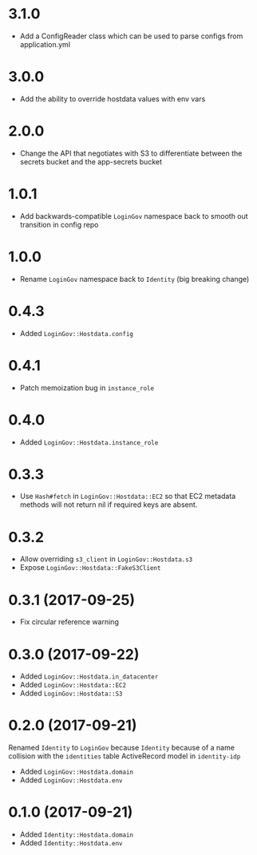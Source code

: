 # 3.1.0

- Add a ConfigReader class which can be used to parse configs from application.yml

# 3.0.0

- Add the ability to override hostdata values with env vars

# 2.0.0

- Change the API that negotiates with S3 to differentiate between the secrets
  bucket and the app-secrets bucket

# 1.0.1

- Add backwards-compatible `LoginGov` namespace back to smooth out
  transition in config repo

# 1.0.0

- Rename `LoginGov` namespace back to `Identity` (big breaking change)

# 0.4.3

- Added `LoginGov::Hostdata.config`

# 0.4.1

- Patch memoization bug in `instance_role`

# 0.4.0

- Added `LoginGov::Hostdata.instance_role`

# 0.3.3

- Use `Hash#fetch` in `LoginGov::Hostdata::EC2` so that EC2 metadata methods
  will not return nil if required keys are absent.

# 0.3.2

- Allow overriding `s3_client` in `LoginGov::Hostdata.s3`
- Expose `LoginGov::Hostdata::FakeS3Client`

# 0.3.1 (2017-09-25)

- Fix circular reference warning

# 0.3.0 (2017-09-22)

- Added `LoginGov::Hostdata.in_datacenter`
- Added `LoginGov::Hostdata::EC2`
- Added `LoginGov::Hostdata::S3`

# 0.2.0 (2017-09-21)

Renamed `Identity` to `LoginGov` because `Identity` because of a name collision with the `identities` table ActiveRecord model in `identity-idp`

- Added `LoginGov::Hostdata.domain`
- Added `LoginGov::Hostdata.env`

# 0.1.0 (2017-09-21)

- Added `Identity::Hostdata.domain`
- Added `Identity::Hostdata.env`
